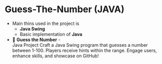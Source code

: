 # Guess-The-Number (JAVA)
- Main thins used in the project is
  - **Java Swing**
  - Basic implementation of **Java** 
- 🎯 **Guess the Number** - <br> Java Project  Craft a Java Swing program that guesses a number between 1-100. Players receive hints within the range. Engage users, enhance skills, and showcase on GitHub!
